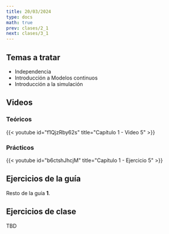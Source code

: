 ```yaml
---
title: 20/03/2024
type: docs
math: true
prev: clases/2_1
next: clases/3_1
---
```


## Temas a tratar

* Independencia
* Introducción a Modelos continuos
* Introducción a la simulación

## Videos

### Teóricos

{{< youtube id="f1QjzRby62s" title="Capítulo 1 - Video 5" >}}

### Prácticos

{{< youtube id="b6ctshJhcjM" title="Capítulo 1 - Ejercicio 5" >}}

## Ejercicios de la guía

Resto de la guía **1**. 

## Ejercicios de clase

TBD
